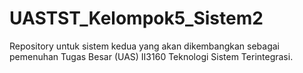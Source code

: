 # UASTST_Kelompok5_Sistem2
Repository untuk sistem kedua yang akan dikembangkan sebagai pemenuhan Tugas Besar (UAS) II3160 Teknologi Sistem Terintegrasi.
